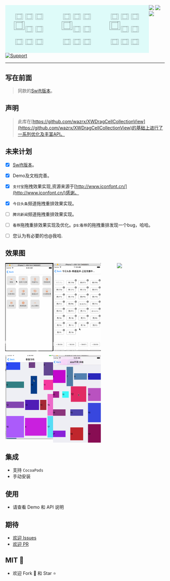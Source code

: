 <p align="center">
<img src="Gif/logo.png" width="30%" align="left"> 
<img src="Gif/logo.png" width="30%" align="left"> 
<img src="Gif/logo.png" width="30%" align="left">
</p>

![](https://img.shields.io/badge/platform-iOS-red.svg) ![](https://img.shields.io/badge/language-Objective--C-orange.svg) 
![](https://img.shields.io/badge/license-MIT%20License-brightgreen.svg) 
[![Support](https://img.shields.io/badge/support-iOS%207%2B%20-blue.svg?style=flat)](https://www.apple.com/nl/ios/) 

---

## 写在前面

> 同款的[Swift版本](https://github.com/asiosldh/BMDragCellCollectionViewSwift)。

## 声明

> 此库在[https://github.com/wazrx/XWDragCellCollectionView](https://github.com/wazrx/XWDragCellCollectionView)的基础上进行了一系列优化及丰富API。


## 未来计划
* [x] [Swift版本](https://github.com/asiosldh/BMDragCellCollectionViewSwift)。
* [x] Demo及文档完善。
* [x] `支付宝`拖拽效果实现,资源来源于[http://www.iconfont.cn/](http://www.iconfont.cn/)感谢。
* [x] `今日头条`频道拖拽重排效果实现。
* [ ] `腾讯新闻`频道拖拽重排效果实现。
* [ ] `看荐`拖拽重排效果实现及优化。ps:`看荐`的拖拽重排发现一个bug，哈哈。
* [ ] 您认为有必要的也@我哈.


## 效果图 

<p>
<img src="Gif/-1.gif" width="30%" align="left">
<img src="Gif/4.gif" width="30%" align="center">
<img src="Gif/5.gif" width="30%" align="right">
</p>

<p>
<img src="Gif/2.gif" width="30%" align="left">
<img src="Gif/1.gif" width="30%" align="center">
</p>

## 集成

- 支持 `CocoaPods` 
- 手动安装

## 使用

- 请查看 Demo 和 API 说明

## 期待

- [欢迎 Issues](https://github.com/liangdahong/BMDragCellCollectionView/issues)
- [欢迎 PR](https://github.com/liangdahong/BMDragCellCollectionView/pulls)


## MIT  📄

- 欢迎 Fork 🍴 和 Star ⭐️
